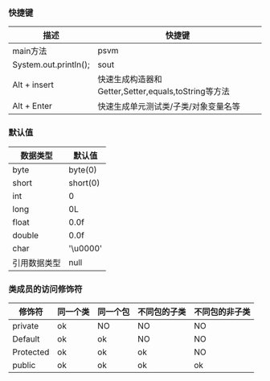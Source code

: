 ### 快捷键

| 描述                      | 快捷键 |
| ---------------------    | ------ |
| main方法                  | psvm   |
| System.out.println();    | sout   |
| Alt + insert             | 快速生成构造器和Getter,Setter,equals,toString等方法   |
| Alt + Enter              | 快速生成单元测试类/子类/对象变量名等 |

### 默认值

| 数据类型               | 默认值 |
| --------------------- | ------ |
| byte                  | byte(0)   |
| short                 | short(0)   |
| int                   | 0   |
| long                  | 0L   |
| float                 | 0.0f   |
| double                | 0.0f   |
| char                  | '\u0000'   |
| 引用数据类型            |null   |

### 类成员的访问修饰符

| 修饰符    | 同一个类 | 同一个包 | 不同包的子类 | 不同包的非子类 |
| --------- | -------- | -------- | ------------ | -------------- |
| private   | ok       | NO       | NO           | NO             |
| Default   | ok       | ok       | NO           | NO             |
| Protected | ok       | ok       | ok           | NO             |
| public    | ok       | ok       | ok           | ok             |